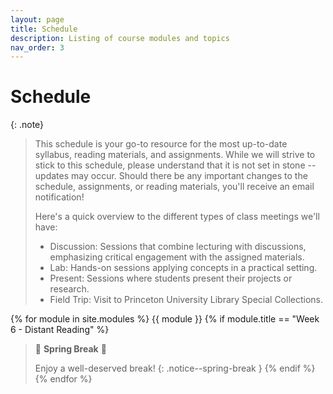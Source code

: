 ```yaml
---
layout: page
title: Schedule
description: Listing of course modules and topics
nav_order: 3
---
```


# Schedule

{: .note}
>
> This schedule is your go-to resource for the most up-to-date syllabus, reading materials, and assignments. While we will strive to stick to this schedule, please understand that it is not set in stone -- updates may occur. Should there be any important changes to the schedule, assignments, or reading materials, you'll receive an email notification!
>
> Here's a quick overview to the different types of class meetings we'll have:
> 
> <ul>
>  <li><span class="label label-blue">Discussion</span>: Sessions that combine lecturing with discussions, emphasizing critical engagement with the assigned materials.</li>
>  <li><span class="label label-red">Lab</span>: Hands-on sessions applying concepts in a practical setting.</li>
>  <li><span class="label label-green">Present</span>: Sessions where students present their projects or research.</li>
><li><span class="label label-yellow">Field Trip</span>: Visit to Princeton University Library Special Collections.</li>
> </ul>


{% for module in site.modules %}
  {{ module }}
  {% if module.title == "Week 6 - Distant Reading" %}
> 🌴 **Spring Break** 🌴  
>
> Enjoy a well-deserved break!
{: .notice--spring-break }
  {% endif %}
{% endfor %}
